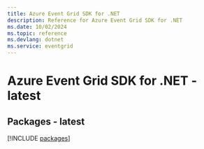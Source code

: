 ```yaml
---
title: Azure Event Grid SDK for .NET
description: Reference for Azure Event Grid SDK for .NET
ms.date: 10/02/2024
ms.topic: reference
ms.devlang: dotnet
ms.service: eventgrid
---
```

# Azure Event Grid SDK for .NET - latest
## Packages - latest
[!INCLUDE [packages](event-grid-index.md)]